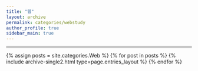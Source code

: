 ```yaml
---
title: "웹"
layout: archive
permalink: categories/webstudy
author_profile: true
sidebar_main: true
---
```


<!-- 공백이 포함되어 있는 카테고리 이름의 경우 site.categories.['a b c'] 이런식으로! -->

***

{% assign posts = site.categories.Web %} <!-- nav_list_main에서 적은 카테고리명과 같아야함 -->
{% for post in posts %} {% include archive-single2.html type=page.entries_layout %} {% endfor %}